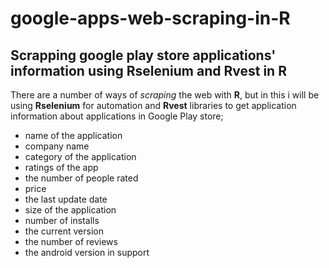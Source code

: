# google-apps-web-scraping-in-R

Scrapping google play store applications' information using Rselenium and Rvest in R
------------------------------------------------------------------------------------

There are a number of ways of _scraping_ the web with **R**, but in this i will be using **Rselenium** for automation and **Rvest** libraries to get application information about applications in Google Play store; 
 * name of the application 
 * company name 
 * category of the application 
 * ratings of the app 
 * the number of people rated
 * price 
 * the last update date 
 * size of the application 
 * number of installs
 * the current version
 * the number of reviews 
 * the android version in support

